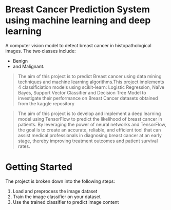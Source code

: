 # Breast Cancer Prediction System using machine learning and deep learning
A computer vision model to detect breast cancer in histopathological images. The two classes include:

- Benign
- and Malignant.
  
>The aim of this project is to predict Breast cancer using data mining techniques and machine learning algorithms.This project implements 4 classificiation models using scikit-learn: Logistic Regression, Naïve Bayes, Support Vector Classifier and Decision Tree Model to investigate their performance on Breast Cancer datasets obtained from the kaggle repository

>The aim of this project is to develop and implement a deep learning model using TensorFlow to predict the likelihood of breast cancer in patients. By leveraging the power of neural networks and TensorFlow, the goal is to create an accurate, reliable, and efficient tool that can assist medical professionals in diagnosing breast cancer at an early stage, thereby improving treatment outcomes and patient survival rates.

# Getting Started

The project is broken down into the following steps:
<ol>
    <li>  Load and preprocess the image dataset</li>
    <li> Train the image classifier on your dataset </li>
    <li> Use the trained classifier to predict image content </li> </ol>
